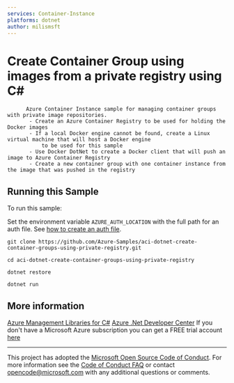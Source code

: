 ```yaml
---
services: Container-Instance
platforms: dotnet
author: milismsft
---
```


# Create Container Group using images from a private registry using C# #

          Azure Container Instance sample for managing container groups with private image repositories.
           - Create an Azure Container Registry to be used for holding the Docker images
           - If a local Docker engine cannot be found, create a Linux virtual machine that will host a Docker engine
               to be used for this sample
           - Use Docker DotNet to create a Docker client that will push an image to Azure Container Registry
           - Create a new container group with one container instance from the image that was pushed in the registry


## Running this Sample ##

To run this sample:

Set the environment variable `AZURE_AUTH_LOCATION` with the full path for an auth file. See [how to create an auth file](https://github.com/Azure/azure-libraries-for-java/blob/master/AUTH.md).

    git clone https://github.com/Azure-Samples/aci-dotnet-create-container-groups-using-private-registry.git

    cd aci-dotnet-create-container-groups-using-private-registry

    dotnet restore

    dotnet run

## More information ##

[Azure Management Libraries for C#](https://github.com/Azure/azure-sdk-for-net/tree/Fluent)
[Azure .Net Developer Center](https://azure.microsoft.com/en-us/develop/net/)
If you don't have a Microsoft Azure subscription you can get a FREE trial account [here](http://go.microsoft.com/fwlink/?LinkId=330212)

---

This project has adopted the [Microsoft Open Source Code of Conduct](https://opensource.microsoft.com/codeofconduct/). For more information see the [Code of Conduct FAQ](https://opensource.microsoft.com/codeofconduct/faq/) or contact [opencode@microsoft.com](mailto:opencode@microsoft.com) with any additional questions or comments.